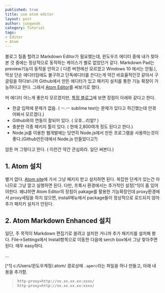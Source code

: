 ```yaml
---
published: true
title: use atom editor
layout: post
author: jungwook
category: Tutorial
tags:
- Editor
- Atom
---
```


블로그 질좀 할려고 Markdown Editor가 필요했는데, 윈도우즈 에디터 중에 내가 찾아본 것 중에는 정상적으로 동작하는 케이스가 별로 없었던거 같다. Markdown Pad는 preview기능이 동작을 안하고 ( 다른 버젼에선 모르겠고 Windows 10 에서는 안됨.), 막상 단순 에디터임에도 불구하고 단독에디터를 쓴다는게 약간 비효율적인것 같아서 구글링을 하다보니까 Github에서 만든 에디터가 있고 패키지 설치를 통한 기능 확장이 가능하다고 한다. 그래서 [Atom Editor](http://bit.ly/2cpNhRy)를 써보기로 했다.

머 에디터 어느게 좋은지 모르겠지만, [특정 블로그](http://bit.ly/2df8GDb)에 보면 장점이 아래와 같다고 한다.

+ 한글 입력에 문제가 없음. ( ㅡ.ㅡ sublime text는 문제가 있다고 하긴했는데 안겪어봐서 모르겠다.)
+ Github와의 연동이 잘되어 있다. ( 오호...리얼? )
+ 충분한 각종 패키지 툴이 있다. ( 현재 2,800여개 정도 된다고 한다.)
+ Node.js를 이용한 웹개발에는 당연히 Node.js에서 만든 프로그램을 사용하는것이 좋다.(Github만든데에서 Node.js 만들었다고?)

암튼 머 그렇다고 한다. ( 이런건 약간 관심외라. 일단 써본다.)

## 1. Atom 설치
별거 없다. [Atom site](http://bit.ly/2cpNhRy)에 가서 그냥 패키지 받고 설치하면 된다. 복잡한 단계가 있는건 아니므로 그냥 깔고 실행하면 된다. 다만, 프록시 환경에서는 추가적인 설정[^1]이 좀 있어야한다. 왜냐하면 Atom Editor의 장점이 pakage를 활용한 기능확장인데 proxy환경에서 proxy세팅을 하지 않으면, install메뉴에서 package들이 정상적으로 로드되지 않아 추가 패치키 설치가 안된다.

## 2. Atom Markdown Enhanced 설치
일단, 주 목적이 Markdown 편집기로 쓸려고 설치한 거니까 추가 패키지를 설치해 봤다. File->Settings에서 Install항목으로 이동한 다음에 serch box에서 그냥 찾아주면 된다. 매우 easy하다.

...

[^1] c:/Users/윈도우계정/.atom/ 경로상에 `.apmrc`라는 파일을 하나 만들고, 아래 내용을 추가함.


>```bash
>http-proxy=http://xx.xx.xx.xx:xxxx/
>http-proxy=http://xx.xx.xx.xx:xxxx/
>```


